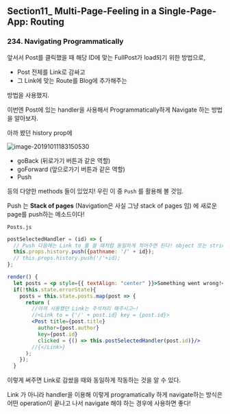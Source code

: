 ## Section11_ Multi-Page-Feeling in a Single-Page-App: Routing



### 234. Navigating Programmatically

앞서서 Post를 클릭했을 때 해당 ID에 맞는 FullPost가 load되기 위한 방법으로, 

- Post 전체를 Link로 감싸고
- 그 Link에 맞는 Route를 Blog에 추가해주는

방법을 사용했지.

이번엔 Post에 있는 handler을 사용해서 Programmatically하게 Navigate 하는 방법을 알아보자.

아까 봤던 history prop에

![image-20191011183150530](../images/image-20191011183150530.png)

- goBack (뒤로가기 버튼과 같은 역할)
- goForward (앞으로가기 버튼과 같은 역할)
- Push 

등의 다양한 methods 들이 있었지! 우린 이 중 `Push` 를 활용해 볼 것임.

Push 는 **Stack of pages** (Navigation은 사실 그냥 stack of pages 임) 에 새로운 page를 push하는 메소드이다!

`Posts.js`

```jsx
postSelectedHandler = (id) => {
  // Push 다음에는 Link to 를 쓸 때처럼 동일하게 적어주면 된다! object 또는 string 무방!
  this.props.history.push({pathname: '/' + id});
  // this.props.history.push('/'+id);
};

render() {
  let posts = <p style={{ textAlign: "center" }}>Something went wrong!</p>;
  if(!this.state.errorState){
    posts = this.state.posts.map(post => {
      return (
        //아까 사용했던 Link는 주석처리 해주시고~!
        //<Link to = {'/' + post.id} key = {post.id}>
        <Post title={post.title}
          author={post.author} 
          key={post.id} 
          clicked = {() => this.postSelectedHandler(post.id)}/>
        //{</Link>}
      );
    });
  }
```

이렇게 써주면 Link로 감쌌을 때와 동일하게 작동하는 것을 알 수 있다.

Link 가 아니라 handler을 이용해 이렇게 programatically 하게 navigate하는 방식은 어떤 operation이 끝나고 나서 navigate 해야 하는 경우에 사용하면 좋다!